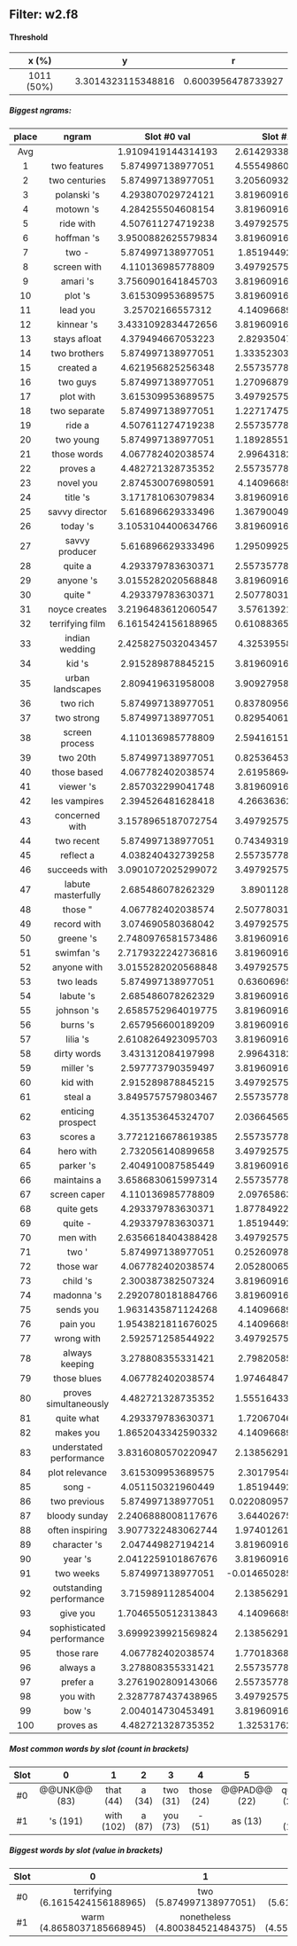 ## Filter: w2.f8
#### Threshold
x (%) | y | r
:--: | :--: | :--:
1011 (50%) | 3.3014323115348816 | 0.6003956478733927
##### Biggest ngrams:
place | ngram | Slot #0 val | Slot #1 val | sum
:--: | :--: | :--: | :--: | :--: 
Avg | | 1.9109419144314193 | 2.6142933838121025 | | 
1 | two features | 5.874997138977051 | 4.5554986000061035 | 10.430495738983154
2 | two centuries | 5.874997138977051 | 3.2056093215942383 | 9.080606460571289
3 | polanski 's | 4.293807029724121 | 3.8196091651916504 | 8.113416194915771
4 | motown 's | 4.284255504608154 | 3.8196091651916504 | 8.103864669799805
5 | ride with | 4.507611274719238 | 3.4979257583618164 | 8.005537033081055
6 | hoffman 's | 3.9500882625579834 | 3.8196091651916504 | 7.769697427749634
7 | two - | 5.874997138977051 | 1.851944923400879 | 7.72694206237793
8 | screen with | 4.110136985778809 | 3.4979257583618164 | 7.608062744140625
9 | amari 's | 3.7560901641845703 | 3.8196091651916504 | 7.575699329376221
10 | plot 's | 3.615309953689575 | 3.8196091651916504 | 7.434919118881226
11 | lead you | 3.25702166557312 | 4.140966892242432 | 7.397988557815552
12 | kinnear 's | 3.4331092834472656 | 3.8196091651916504 | 7.252718448638916
13 | stays afloat | 4.379494667053223 | 2.829350471496582 | 7.208845138549805
14 | two brothers | 5.874997138977051 | 1.3335230350494385 | 7.208520174026489
15 | created a | 4.621956825256348 | 2.5573577880859375 | 7.179314613342285
16 | two guys | 5.874997138977051 | 1.2709687948226929 | 7.145965933799744
17 | plot with | 3.615309953689575 | 3.4979257583618164 | 7.113235712051392
18 | two separate | 5.874997138977051 | 1.2271747589111328 | 7.102171897888184
19 | ride a | 4.507611274719238 | 2.5573577880859375 | 7.064969062805176
20 | two young | 5.874997138977051 | 1.1892855167388916 | 7.064282655715942
21 | those words | 4.067782402038574 | 2.996431827545166 | 7.06421422958374
22 | proves a | 4.482721328735352 | 2.5573577880859375 | 7.040079116821289
23 | novel you | 2.874530076980591 | 4.140966892242432 | 7.0154969692230225
24 | title 's | 3.171781063079834 | 3.8196091651916504 | 6.991390228271484
25 | savvy director | 5.616896629333496 | 1.3679004907608032 | 6.984797120094299
26 | today 's | 3.1053104400634766 | 3.8196091651916504 | 6.924919605255127
27 | savvy producer | 5.616896629333496 | 1.2950992584228516 | 6.911995887756348
28 | quite a | 4.293379783630371 | 2.5573577880859375 | 6.850737571716309
29 | anyone 's | 3.0155282020568848 | 3.8196091651916504 | 6.835137367248535
30 | quite " | 4.293379783630371 | 2.5077803134918213 | 6.801160097122192
31 | noyce creates | 3.2196483612060547 | 3.576139211654663 | 6.795787572860718
32 | terrifying film | 6.1615424156188965 | 0.6108836531639099 | 6.772426068782806
33 | indian wedding | 2.4258275032043457 | 4.325395584106445 | 6.751223087310791
34 | kid 's | 2.915289878845215 | 3.8196091651916504 | 6.734899044036865
35 | urban landscapes | 2.809419631958008 | 3.9092795848846436 | 6.718699216842651
36 | two rich | 5.874997138977051 | 0.8378095626831055 | 6.712806701660156
37 | two strong | 5.874997138977051 | 0.8295406103134155 | 6.704537749290466
38 | screen process | 4.110136985778809 | 2.5941615104675293 | 6.704298496246338
39 | two 20th | 5.874997138977051 | 0.8253645300865173 | 6.700361669063568
40 | those based | 4.067782402038574 | 2.619586944580078 | 6.687369346618652
41 | viewer 's | 2.857032299041748 | 3.8196091651916504 | 6.676641464233398
42 | les vampires | 2.394526481628418 | 4.266363620758057 | 6.660890102386475
43 | concerned with | 3.1578965187072754 | 3.4979257583618164 | 6.655822277069092
44 | two recent | 5.874997138977051 | 0.7434931993484497 | 6.6184903383255005
45 | reflect a | 4.038240432739258 | 2.5573577880859375 | 6.595598220825195
46 | succeeds with | 3.0901072025299072 | 3.4979257583618164 | 6.588032960891724
47 | labute masterfully | 2.685486078262329 | 3.89011287689209 | 6.575598955154419
48 | those " | 4.067782402038574 | 2.5077803134918213 | 6.5755627155303955
49 | record with | 3.074690580368042 | 3.4979257583618164 | 6.572616338729858
50 | greene 's | 2.7480976581573486 | 3.8196091651916504 | 6.567706823348999
51 | swimfan 's | 2.7179322242736816 | 3.8196091651916504 | 6.537541389465332
52 | anyone with | 3.0155282020568848 | 3.4979257583618164 | 6.513453960418701
53 | two leads | 5.874997138977051 | 0.636069655418396 | 6.511066794395447
54 | labute 's | 2.685486078262329 | 3.8196091651916504 | 6.5050952434539795
55 | johnson 's | 2.6585752964019775 | 3.8196091651916504 | 6.478184461593628
56 | burns 's | 2.657956600189209 | 3.8196091651916504 | 6.477565765380859
57 | lilia 's | 2.6108264923095703 | 3.8196091651916504 | 6.430435657501221
58 | dirty words | 3.431312084197998 | 2.996431827545166 | 6.427743911743164
59 | miller 's | 2.597773790359497 | 3.8196091651916504 | 6.4173829555511475
60 | kid with | 2.915289878845215 | 3.4979257583618164 | 6.413215637207031
61 | steal a | 3.8495757579803467 | 2.5573577880859375 | 6.406933546066284
62 | enticing prospect | 4.351353645324707 | 2.0366456508636475 | 6.3879992961883545
63 | scores a | 3.7721216678619385 | 2.5573577880859375 | 6.329479455947876
64 | hero with | 2.732056140899658 | 3.4979257583618164 | 6.229981899261475
65 | parker 's | 2.404910087585449 | 3.8196091651916504 | 6.2245192527771
66 | maintains a | 3.6586830615997314 | 2.5573577880859375 | 6.216040849685669
67 | screen caper | 4.110136985778809 | 2.097658634185791 | 6.2077956199646
68 | quite gets | 4.293379783630371 | 1.8778492212295532 | 6.171229004859924
69 | quite - | 4.293379783630371 | 1.851944923400879 | 6.14532470703125
70 | men with | 2.6356618404388428 | 3.4979257583618164 | 6.133587598800659
71 | two ' | 5.874997138977051 | 0.2526097893714905 | 6.127606928348541
72 | those war | 4.067782402038574 | 2.0528006553649902 | 6.1205830574035645
73 | child 's | 2.300387382507324 | 3.8196091651916504 | 6.119996547698975
74 | madonna 's | 2.2920780181884766 | 3.8196091651916504 | 6.111687183380127
75 | sends you | 1.9631435871124268 | 4.140966892242432 | 6.104110479354858
76 | pain you | 1.9543821811676025 | 4.140966892242432 | 6.095349073410034
77 | wrong with | 2.592571258544922 | 3.4979257583618164 | 6.090497016906738
78 | always keeping | 3.278808355331421 | 2.798205852508545 | 6.077014207839966
79 | those blues | 4.067782402038574 | 1.9746484756469727 | 6.042430877685547
80 | proves simultaneously | 4.482721328735352 | 1.5551643371582031 | 6.037885665893555
81 | quite what | 4.293379783630371 | 1.720670461654663 | 6.014050245285034
82 | makes you | 1.8652043342590332 | 4.140966892242432 | 6.006171226501465
83 | understated performance | 3.8316080570220947 | 2.1385629177093506 | 5.970170974731445
84 | plot relevance | 3.615309953689575 | 2.301795482635498 | 5.917105436325073
85 | song - | 4.051150321960449 | 1.851944923400879 | 5.903095245361328
86 | two previous | 5.874997138977051 | 0.022080957889556885 | 5.897078096866608
87 | bloody sunday | 2.2406888008117676 | 3.644026756286621 | 5.884715557098389
88 | often inspiring | 3.9077322483062744 | 1.9740126132965088 | 5.881744861602783
89 | character 's | 2.047449827194214 | 3.8196091651916504 | 5.867058992385864
90 | year 's | 2.0412259101867676 | 3.8196091651916504 | 5.860835075378418
91 | two weeks | 5.874997138977051 | -0.014650285243988037 | 5.860346853733063
92 | outstanding performance | 3.715989112854004 | 2.1385629177093506 | 5.8545520305633545
93 | give you | 1.7046550512313843 | 4.140966892242432 | 5.845621943473816
94 | sophisticated performance | 3.6999239921569824 | 2.1385629177093506 | 5.838486909866333
95 | those rare | 4.067782402038574 | 1.7701836824417114 | 5.837966084480286
96 | always a | 3.278808355331421 | 2.5573577880859375 | 5.836166143417358
97 | prefer a | 3.2761902809143066 | 2.5573577880859375 | 5.833548069000244
98 | you with | 2.3287787437438965 | 3.4979257583618164 | 5.826704502105713
99 | bow 's | 2.004014730453491 | 3.8196091651916504 | 5.823623895645142
100 | proves as | 4.482721328735352 | 1.325317621231079 | 5.808038949966431
##### Most common words by slot (count in brackets)
Slot | 0 | 1 | 2 | 3 | 4 | 5 | 6 | 7 | 8 | 9 | 10 | 11 | 12 | 13 | 14 | 15 | 16 | 17 | 18 | 19 | 20 | 21 | 22 | 23 | 24 | 25 | 26 | 27 | 28 | 29
 :--: | :--: | :--: | :--: | :--: | :--: | :--: | :--: | :--: | :--: | :--: | :--: | :--: | :--: | :--: | :--: | :--: | :--: | :--: | :--: | :--: | :--: | :--: | :--: | :--: | :--: | :--: | :--: | :--: | :--: | :--:
#0 | @@UNK@@ (83) | that (44) | a (34) | two (31) | those (24) | @@PAD@@ (22) | quite (21) | with (17) | you (16) | see (15) | screen (12) | often (11) | plot (9) | makes (9) | make (9) | this (8) | and (7) | n't (7) | kid (6) | always (6) | year (6) | gets (5) | who (5) | thing (5) | ride (4) | lead (4) | created (4) | anyone (4) | terrifying (4) | urban (4)
#1 | 's (191) | with (102) | a (87) | you (73) | - (51) | as (13) | it (13) | @@UNK@@ (11) | and (11) | " (10) | , (9) | love (8) | solid (7) | who (7) | warm (6) | summer (6) | creates (5) | he (5) | never (4) | works (4) | movies (4) | moving (4) | alone (4) | flawed (4) | like (4) | script (4) | comedy (4) | smart (4) | can (4) | wedding (3)
##### Biggest words by slot (value in brackets)
Slot | 0 | 1 | 2 | 3 | 4 | 5 | 6 | 7 | 8 | 9 | 10 | 11 | 12 | 13 | 14 | 15 | 16 | 17 | 18 | 19 | 20 | 21 | 22 | 23 | 24 | 25 | 26 | 27 | 28 | 29
 :--: | :--: | :--: | :--: | :--: | :--: | :--: | :--: | :--: | :--: | :--: | :--: | :--: | :--: | :--: | :--: | :--: | :--: | :--: | :--: | :--: | :--: | :--: | :--: | :--: | :--: | :--: | :--: | :--: | :--: | :--:
#0 | terrifying (6.1615424156188965) | two (5.874997138977051) | savvy (5.616896629333496) | literate (5.484853744506836) | plus (5.171921730041504) | streets (4.787308216094971) | passions (4.783378601074219) | created (4.621956825256348) | ride (4.507611274719238) | proves (4.482721328735352) | & (4.449477672576904) | layered (4.447076320648193) | stays (4.379494667053223) | enticing (4.351353645324707) | ache (4.337215900421143) | 3 (4.327279090881348) | polanski (4.293807029724121) | quite (4.293379783630371) | motown (4.284255504608154) | ferrara (4.243599891662598) | round (4.23453426361084) | hungry (4.220452785491943) | memorable (4.166268348693848) | striking (4.153197765350342) | screen (4.110136985778809) | duke (4.0844526290893555) | those (4.067782402038574) | song (4.051150321960449) | settled (4.051057815551758) | seat (4.042348861694336)
#1 | warm (4.8658037185668945) | nonetheless (4.800384521484375) | features (4.5554986000061035) | endearing (4.387853145599365) | maguire (4.381282329559326) | infectious (4.330347061157227) | wedding (4.325395584106445) | vampires (4.266363620758057) | passing (4.246307373046875) | you (4.140966892242432) | skin (4.138671875) | obstacles (4.065826416015625) | department (4.043412685394287) | frequent (4.016495704650879) | blend (3.9784975051879883) | flawed (3.9738643169403076) | altogether (3.9491958618164062) | solid (3.9397716522216797) | scott (3.9314630031585693) | australian (3.9103519916534424) | landscapes (3.9092795848846436) | masterfully (3.89011287689209) | gritty (3.8330163955688477) | 's (3.8196091651916504) | tortured (3.771792411804199) | hilarious (3.7531700134277344) | year (3.717315196990967) | alone (3.6987648010253906) | belly (3.6783957481384277) | works (3.677788019180298)
